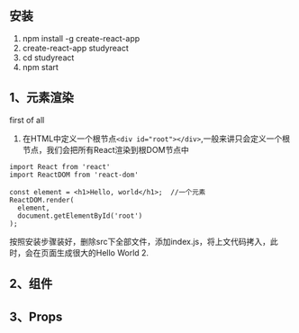 ## 安装
1. npm install -g create-react-app
2. create-react-app studyreact
3. cd studyreact
4. npm start

## 1、元素渲染
first of all <br>
1. 在HTML中定义一个根节点`<div id="root"></div>`,一般来讲只会定义一个根节点，我们会把所有React渲染到根DOM节点中
```
import React from 'react'
import ReactDOM from 'react-dom'

const element = <h1>Hello, world</h1>;  //一个元素
ReactDOM.render(
  element,
  document.getElementById('root')
);
```
按照安装步骤装好，删除src下全部文件，添加index.js，将上文代码拷入，此时，会在页面生成很大的Hello World
2.  

## 2、组件

## 3、Props
